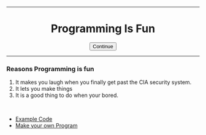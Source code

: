 
<html>
  <head>
    <meta charset="utf-8">
    <title>💻I love Programming</title>
  </head>
    <hr>
  <body>
    <center>
    <h1>Programming Is Fun</h1>
    <button onclick="window.location.href='https://www.udemy.com/course/the-complete-web-development-bootcamp/'">Continue</button>
    <hr>
  </center>
    <h3>Reasons Programming is fun</h3>
    <ol>
      <li>It makes you laugh when you finally get past the CIA security system. </li>
      <li>It lets you make things</li>
      <li>It is a good thing to do when your bored. </li>
    </ol>
    <br>
    <ul>
      <li><a href="Example Puns.html">Example Code</a></li>
      <li><a href="Make your own Pun.html">Make your own Program</a></li>
    </ul>
  </body>
</html>
